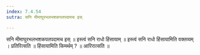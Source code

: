 ```yaml
---
index: 7.4.54
sutra: सनि मीमाघुरभलभशकपतपदामच इस्

---
```

सनि मीमाघुरभलभशकपतपदामच इस् ॥ इस्त्वं सनि राधो हिंसायाम् ॥ इस्त्वं सनि राधो हिंसायामिति वक्तव्यम् । प्रतिरित्सति ॥ हिंसायामिति किमर्थम् ? ॥ आरिरात्सति ॥